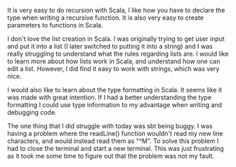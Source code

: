 
It is very easy to do recursion with Scala, I like how you have to declare the type when writing a recursive function. It is also very easy to create parameters to functions in Scala.

I don't love the list creation in Scala. I was originally trying to get user input and put it into a list (I later switched to putting it into a string) and I was really struggling to understand what the rules regarding lists are. I would like to learn more about how lists work in Scala, and understand how one can edit a list. However, I did find it easy to work with strings, which was very nice.

I would also like to learn about the type formatting in Scala. It seems like it was made with great intention. If I had a better understanding the type formatting I could use type information to my advantage when writing and debugging code.

The one thing that I did struggle with today was sbt being buggy. I was having a problem where the readLine() function wouldn't read my new line characters, and would instead read them as "^M". To solve this problem I had to close the terminal and start a new terminal. This was just frustrating as it took me some time to figure out that the problem was not my fault.

